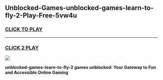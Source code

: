 
## Unblocked-Games-unblocked-games-learn-to-fly-2-Play-Free-5vw4u
<h3>
<a href="https://premium76.site?title=unblocked-games-learn-to-fly-2&ref=18A">CLICK TO PLAY</a></h3>
<hr>

<h3>
<a href="https://premium76.site?title=unblocked-games-learn-to-fly-2&ref=18A">CLICK 2 PLAY</a>
  
</h3>

<a href="https://premium76.site?title=unblocked-games-learn-to-fly-2&ref=18A"><img src="https://clearcache.store/games.png"></a>


**unblocked-games-learn-to-fly-2 games unblocked: Your Gateway to Fun and Accessible Online Gaming**
